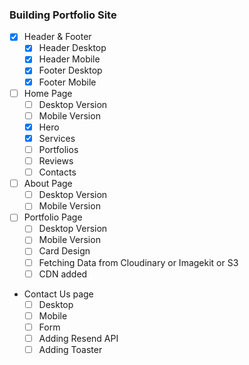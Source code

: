 ### Building Portfolio Site

- [x] Header & Footer
  - [x] Header Desktop
  - [x] Header Mobile
  - [x] Footer Desktop
  - [x] Footer Mobile
- [ ] Home Page
  - [ ] Desktop Version
  - [ ] Mobile Version
  - [x] Hero
  - [x] Services
  - [ ] Portfolios
  - [ ] Reviews
  - [ ] Contacts
- [ ] About Page
  - [ ] Desktop Version
  - [ ] Mobile Version
- [ ] Portfolio Page
  - [ ] Desktop Version
  - [ ] Mobile Version
  - [ ] Card Design
  - [ ] Fetching Data from Cloudinary or Imagekit or S3
  - [ ] CDN added
- Contact Us page
  - [ ] Desktop
  - [ ] Mobile
  - [ ] Form
  - [ ] Adding Resend API
  - [ ] Adding Toaster
